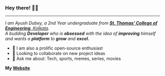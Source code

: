 ### Hey there! 👋🏻
---
<p>
  <em>
    I am Ayush Dubey, a 2nd Year undergraduate from <a href="https://www.stcet.org/"> <b>St. Thomas' College of  Engineering</b>, Kolkata</a>. <br>
    A budding <b>Developer</b> who is <b>obsessed</b> with the idea of <b>improving</b> himself <br>and wants a <b>platform</b> to <b>grow</b> and <b>excel.</b>
  </em>
</p>

- 🌱 I am also a prolific open-source enthusiast
- 👯 Looking to collaborate on new project ideas
- 💬 Ask me about: Tech, sports, memes, series, movies

**My [Website](https://ayushd70.me/)**
